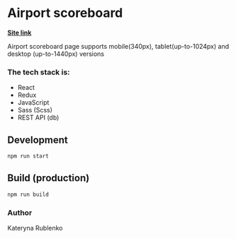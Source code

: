# Airport scoreboard

**[Site link](https://katerynaru4.github.io/airport-scoreboard/)**

Airport scoreboard page supports mobile(340px), tablet(up-to-1024px) and desktop (up-to-1440px) versions

### The tech stack is:
- React
- Redux
- JavaScript
- Sass (Scss)
- REST API (db)

## Development
```bash
npm run start
```

## Build (production)
```bash
npm run build
```

### Author
Kateryna Rublenko
